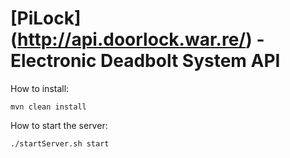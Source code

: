 # [PiLock] (http://api.doorlock.war.re/) - Electronic Deadbolt System API

How to install: 
```
mvn clean install
```

How to start the server:
```
./startServer.sh start
```

